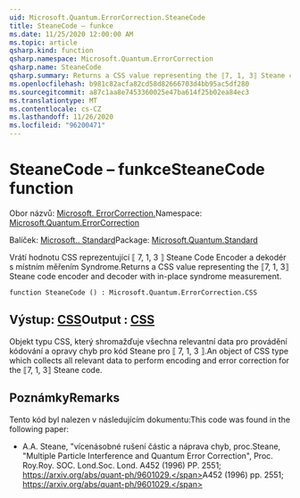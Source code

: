 ```yaml
---
uid: Microsoft.Quantum.ErrorCorrection.SteaneCode
title: SteaneCode – funkce
ms.date: 11/25/2020 12:00:00 AM
ms.topic: article
qsharp.kind: function
qsharp.namespace: Microsoft.Quantum.ErrorCorrection
qsharp.name: SteaneCode
qsharp.summary: Returns a CSS value representing the ⟦7, 1, 3⟧ Steane code encoder and decoder with in-place syndrome measurement.
ms.openlocfilehash: b981c82acfa82cd58d82666703d4bb95ac5df280
ms.sourcegitcommit: a87c1aa8e7453360025e47ba614f25b02ea84ec3
ms.translationtype: MT
ms.contentlocale: cs-CZ
ms.lasthandoff: 11/26/2020
ms.locfileid: "96200471"
---
```

# <a name="steanecode-function"></a><span data-ttu-id="341ef-102">SteaneCode – funkce</span><span class="sxs-lookup"><span data-stu-id="341ef-102">SteaneCode function</span></span>

<span data-ttu-id="341ef-103">Obor názvů: [Microsoft. ErrorCorrection.](xref:Microsoft.Quantum.ErrorCorrection)</span><span class="sxs-lookup"><span data-stu-id="341ef-103">Namespace: [Microsoft.Quantum.ErrorCorrection](xref:Microsoft.Quantum.ErrorCorrection)</span></span>

<span data-ttu-id="341ef-104">Balíček: [Microsoft.. Standard](https://nuget.org/packages/Microsoft.Quantum.Standard)</span><span class="sxs-lookup"><span data-stu-id="341ef-104">Package: [Microsoft.Quantum.Standard](https://nuget.org/packages/Microsoft.Quantum.Standard)</span></span>


<span data-ttu-id="341ef-105">Vrátí hodnotu CSS reprezentující ⟦ 7, 1, 3 ⟧ Steane Code Encoder a dekodér s místním měřením Syndrome.</span><span class="sxs-lookup"><span data-stu-id="341ef-105">Returns a CSS value representing the ⟦7, 1, 3⟧ Steane code encoder and decoder with in-place syndrome measurement.</span></span>

```qsharp
function SteaneCode () : Microsoft.Quantum.ErrorCorrection.CSS
```


## <a name="output--css"></a><span data-ttu-id="341ef-106">Výstup: [CSS](xref:Microsoft.Quantum.ErrorCorrection.CSS)</span><span class="sxs-lookup"><span data-stu-id="341ef-106">Output : [CSS](xref:Microsoft.Quantum.ErrorCorrection.CSS)</span></span>

<span data-ttu-id="341ef-107">Objekt typu CSS, který shromažďuje všechna relevantní data pro provádění kódování a opravy chyb pro kód Steane pro ⟦ 7, 1, 3 ⟧.</span><span class="sxs-lookup"><span data-stu-id="341ef-107">An object of CSS type which collects all relevant data to perform encoding and error correction for the ⟦7, 1, 3⟧ Steane code.</span></span>

## <a name="remarks"></a><span data-ttu-id="341ef-108">Poznámky</span><span class="sxs-lookup"><span data-stu-id="341ef-108">Remarks</span></span>

<span data-ttu-id="341ef-109">Tento kód byl nalezen v následujícím dokumentu:</span><span class="sxs-lookup"><span data-stu-id="341ef-109">This code was found in the following paper:</span></span>

- <span data-ttu-id="341ef-110">A.</span><span class="sxs-lookup"><span data-stu-id="341ef-110">A.</span></span> <span data-ttu-id="341ef-111">Steane, "vícenásobné rušení částic a náprava chyb, proc.</span><span class="sxs-lookup"><span data-stu-id="341ef-111">Steane, "Multiple Particle Interference and Quantum Error Correction", Proc.</span></span> <span data-ttu-id="341ef-112">Roy.</span><span class="sxs-lookup"><span data-stu-id="341ef-112">Roy.</span></span> <span data-ttu-id="341ef-113">SOC. Lond.</span><span class="sxs-lookup"><span data-stu-id="341ef-113">Soc. Lond.</span></span> <span data-ttu-id="341ef-114">A452 (1996) PP. 2551; https://arxiv.org/abs/quant-ph/9601029.</span><span class="sxs-lookup"><span data-stu-id="341ef-114">A452 (1996) pp. 2551; https://arxiv.org/abs/quant-ph/9601029.</span></span>